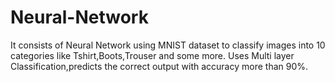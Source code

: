 # Neural-Network
It consists of Neural Network using MNIST dataset to classify images into 10 categories like Tshirt,Boots,Trouser and some more.
Uses Multi layer Classification,predicts the correct output with accuracy more than 90%.
